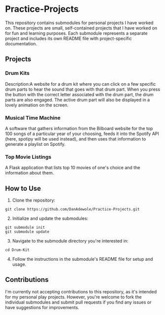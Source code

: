 # Practice-Projects
This repository contains submodules for personal projects I have worked on. These projects are small, self-contained projects that I have worked on for fun and learning purposes. Each submodule represents a separate project and includes its own README file with project-specific documentation.

## Projects
### Drum Kits
Description:A website for a drum kit where you can click on a few specific drum parts to hear the sound that goes with that drum part. When you press the button with the correct letter associated with the drum part, the drum parts are also engaged. 
The active drum part will also be displayed in a lovely animation on the screen.

### Musical Time Machine
A software that gathers information from the Bilboard website for the top 100 songs of a particular year of your choosing, feeds it into the Spotify API (here, spotipy will be used instead), and then uses that information to generate a playlist on Spotify.

### Top Movie Listings
A Flask application that lists top 10 movies of one's choice and the information about them.


## How to Use
1. Clone the repository:
```
git clone https://github.com/DanAdewole/Practice-Projects.git
```

2. Initialize and update the submodules:
```
git submodule init
git submodule update
```

3. Navigate to the submodule directory you're interested in:
```
cd Drum-Kit
```

4. Follow the instructions in the submodule's README file for setup and usage.

## Contributions
I'm currently not accepting contributions to this repository, as it's intended for my personal play projects. However, you're welcome to fork the individual submodules and submit pull requests if you find any issues or have suggestions for improvements.
